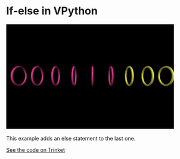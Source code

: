 # If-else in VPython

<img src = "image-1.png" width = "450px" />

This example adds an else statement to the last one. 

[See the code on Trinket](https://trinket.io/glowscript/63ebdf1288)
